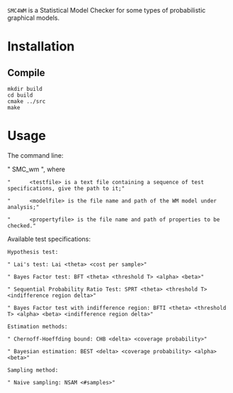 
``SMC4WM`` is a Statistical Model Checker for some types of probabilistic graphical models. 

Installation
============

Compile
-------

    mkdir build
    cd build
    cmake ../src
    make

Usage
=====

The command line:

" SMC_wm <testfile> <modelfile> <propertyfile>", where
    
    "      <testfile> is a text file containing a sequence of test specifications, give the path to it;"
    
    "      <modelfile> is the file name and path of the WM model under analysis;"
    
    "      <propertyfile> is the file name and path of properties to be checked."
    
Available test specifications:

    Hypothesis test:
    
    " Lai's test: Lai <theta> <cost per sample>"
    
    " Bayes Factor test: BFT <theta> <threshold T> <alpha> <beta>"
    
    " Sequential Probability Ratio Test: SPRT <theta> <threshold T> <indifference region delta>"
    
    " Bayes Factor test with indifference region: BFTI <theta> <threshold T> <alpha> <beta> <indifference region delta>"
    
    Estimation methods:
    
    " Chernoff-Hoeffding bound: CHB <delta> <coverage probability>"
    
    " Bayesian estimation: BEST <delta> <coverage probability> <alpha> <beta>"
    
    Sampling method:
    
    " Naive sampling: NSAM <#samples>"
    

